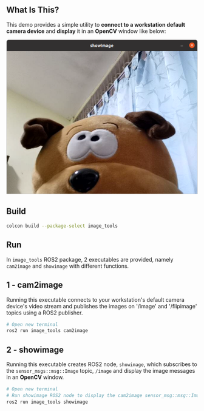 ## **What Is This?**

This demo provides a simple utility to **connect to a workstation default camera device** and **display** it in an **OpenCV** window like below:

![](img/result.png)

## **Build**

```bash
colcon build --package-select image_tools
```

## **Run**

In `image_tools` ROS2 package, 2 executables are provided, namely `cam2image` and `showimage` with different functions.

## **1 - cam2image**
Running this executable connects to your workstation's default camera device's video stream and publishes the images on '/image' and '/flipimage' topics using a ROS2 publisher.

```bash
# Open new terminal
ros2 run image_tools cam2image
```

## **2 - showimage**
Running this executable creates ROS2 node, `showimage`, which subscribes to the `sensor_msgs::msg::Image` topic, `/image` and display the image messages in an **OpenCV** window.  

```bash
# Open new terminal
# Run showimage ROS2 node to display the cam2image sensor_msg::msg::Image messages.
ros2 run image_tools showimage
```
